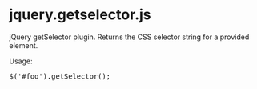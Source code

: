 jquery.getselector.js
======================

jQuery getSelector plugin. Returns the CSS selector string for a provided element.


Usage: 
 <pre>$('#foo').getSelector();</pre>